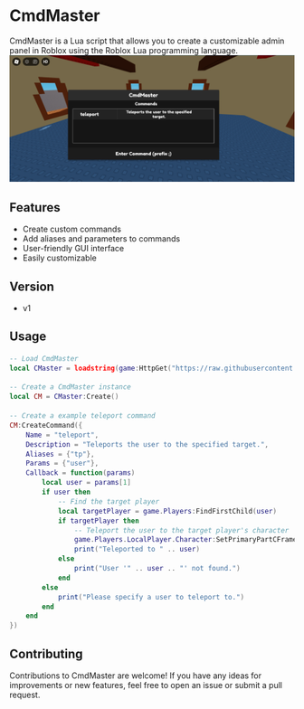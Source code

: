 # CmdMaster

CmdMaster is a Lua script that allows you to create a customizable admin panel in Roblox using the Roblox Lua programming language.
![CmdMaster Preview](https://github.com/topraqk1/CmdMaster/blob/main/image.png)

## Features

- Create custom commands
- Add aliases and parameters to commands
- User-friendly GUI interface
- Easily customizable

## Version
- v1

## Usage

```lua
-- Load CmdMaster
local CMaster = loadstring(game:HttpGet("https://raw.githubusercontent.com/topraqk1/CmdMaster/main/source.lua"))()

-- Create a CmdMaster instance
local CM = CMaster:Create()

-- Create a example teleport command
CM:CreateCommand({
	Name = "teleport",
	Description = "Teleports the user to the specified target.",
	Aliases = {"tp"},
	Params = {"user"},
	Callback = function(params)
		local user = params[1]
		if user then
			-- Find the target player
			local targetPlayer = game.Players:FindFirstChild(user)
			if targetPlayer then
				-- Teleport the user to the target player's character
				game.Players.LocalPlayer.Character:SetPrimaryPartCFrame(targetPlayer.Character.PrimaryPart.CFrame)
				print("Teleported to " .. user)
			else
				print("User '" .. user .. "' not found.")
			end
		else
			print("Please specify a user to teleport to.")
		end
	end
})
```

## Contributing

Contributions to CmdMaster are welcome! If you have any ideas for improvements or new features, feel free to open an issue or submit a pull request.
